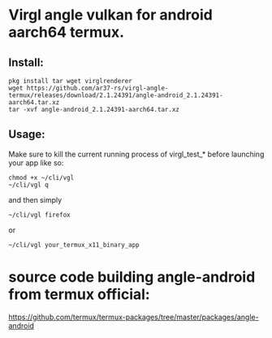 # Virgl angle vulkan for android aarch64 termux.
## Install:
```
pkg install tar wget virglrenderer
wget https://github.com/ar37-rs/virgl-angle-termux/releases/download/2.1.24391/angle-android_2.1.24391-aarch64.tar.xz
tar -xvf angle-android_2.1.24391-aarch64.tar.xz
```
## Usage:
Make sure to kill the current running process of virgl_test_* before launching your app like so:
```
chmod +x ~/cli/vgl
~/cli/vgl q
```
and then simply
```
~/cli/vgl firefox
```
or
```
~/cli/vgl your_termux_x11_binary_app
```
# source code building angle-android from termux official:
https://github.com/termux/termux-packages/tree/master/packages/angle-android
